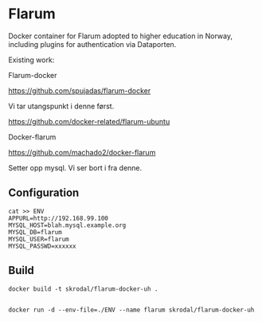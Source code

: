 # Flarum

Docker container for Flarum adopted to higher education in Norway, including plugins for authentication via Dataporten.


Existing work:



Flarum-docker

<https://github.com/spujadas/flarum-docker>

Vi tar utangspunkt i denne først.





<https://github.com/docker-related/flarum-ubuntu>


Docker-flarum

<https://github.com/machado2/docker-flarum>

Setter opp mysql. Vi ser bort i fra denne.



## Configuration


	cat >> ENV
	APPURL=http://192.168.99.100
	MYSQL_HOST=blah.mysql.example.org
	MYSQL_DB=flarum
	MYSQL_USER=flarum
	MYSQL_PASSWD=xxxxxx




## Build



	docker build -t skrodal/flarum-docker-uh .


	docker run -d --env-file=./ENV --name flarum skrodal/flarum-docker-uh
